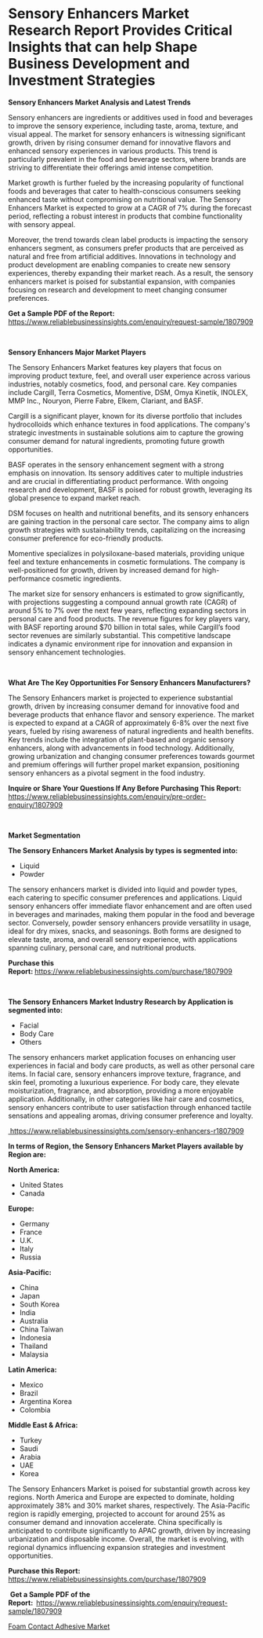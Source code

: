 <p><h1>Sensory Enhancers Market Research Report Provides Critical Insights that can help Shape Business Development and Investment Strategies</h1></p><p><strong>Sensory Enhancers Market Analysis and Latest Trends</strong></p>
<p><p>Sensory enhancers are ingredients or additives used in food and beverages to improve the sensory experience, including taste, aroma, texture, and visual appeal. The market for sensory enhancers is witnessing significant growth, driven by rising consumer demand for innovative flavors and enhanced sensory experiences in various products. This trend is particularly prevalent in the food and beverage sectors, where brands are striving to differentiate their offerings amid intense competition.</p><p>Market growth is further fueled by the increasing popularity of functional foods and beverages that cater to health-conscious consumers seeking enhanced taste without compromising on nutritional value. The Sensory Enhancers Market is expected to grow at a CAGR of 7% during the forecast period, reflecting a robust interest in products that combine functionality with sensory appeal.</p><p>Moreover, the trend towards clean label products is impacting the sensory enhancers segment, as consumers prefer products that are perceived as natural and free from artificial additives. Innovations in technology and product development are enabling companies to create new sensory experiences, thereby expanding their market reach. As a result, the sensory enhancers market is poised for substantial expansion, with companies focusing on research and development to meet changing consumer preferences.</p></p>
<p><strong>Get a Sample PDF of the Report:&nbsp;</strong> <a href="https://www.reliablebusinessinsights.com/enquiry/request-sample/1807909?utm_campaign=3256&utm_medium=2&utm_source=Github&utm_content=ia&utm_term=01042025&utm_id=sensory-enhancers">https://www.reliablebusinessinsights.com/enquiry/request-sample/1807909</a></p>
<p>&nbsp;</p>
<p><strong>Sensory Enhancers Major Market Players</strong></p>
<p><p>The Sensory Enhancers Market features key players that focus on improving product texture, feel, and overall user experience across various industries, notably cosmetics, food, and personal care. Key companies include Cargill, Terra Cosmetics, Momentive, DSM, Omya Kinetik, INOLEX, MMP Inc., Nouryon, Pierre Fabre, Elkem, Clariant, and BASF.</p><p>Cargill is a significant player, known for its diverse portfolio that includes hydrocolloids which enhance textures in food applications. The company's strategic investments in sustainable solutions aim to capture the growing consumer demand for natural ingredients, promoting future growth opportunities.</p><p>BASF operates in the sensory enhancement segment with a strong emphasis on innovation. Its sensory additives cater to multiple industries and are crucial in differentiating product performance. With ongoing research and development, BASF is poised for robust growth, leveraging its global presence to expand market reach.</p><p>DSM focuses on health and nutritional benefits, and its sensory enhancers are gaining traction in the personal care sector. The company aims to align growth strategies with sustainability trends, capitalizing on the increasing consumer preference for eco-friendly products.</p><p>Momentive specializes in polysiloxane-based materials, providing unique feel and texture enhancements in cosmetic formulations. The company is well-positioned for growth, driven by increased demand for high-performance cosmetic ingredients.</p><p>The market size for sensory enhancers is estimated to grow significantly, with projections suggesting a compound annual growth rate (CAGR) of around 5% to 7% over the next few years, reflecting expanding sectors in personal care and food products. The revenue figures for key players vary, with BASF reporting around $70 billion in total sales, while Cargill’s food sector revenues are similarly substantial. This competitive landscape indicates a dynamic environment ripe for innovation and expansion in sensory enhancement technologies.</p></p>
<p>&nbsp;</p>
<p><strong>What Are The Key Opportunities For Sensory Enhancers Manufacturers?</strong></p>
<p><p>The Sensory Enhancers market is projected to experience substantial growth, driven by increasing consumer demand for innovative food and beverage products that enhance flavor and sensory experience. The market is expected to expand at a CAGR of approximately 6-8% over the next five years, fueled by rising awareness of natural ingredients and health benefits. Key trends include the integration of plant-based and organic sensory enhancers, along with advancements in food technology. Additionally, growing urbanization and changing consumer preferences towards gourmet and premium offerings will further propel market expansion, positioning sensory enhancers as a pivotal segment in the food industry.</p></p>
<p><strong>Inquire or Share Your Questions If Any Before Purchasing This Report:</strong> <a href="https://www.reliablebusinessinsights.com/enquiry/pre-order-enquiry/1807909?utm_campaign=3256&utm_medium=2&utm_source=Github&utm_content=ia&utm_term=01042025&utm_id=sensory-enhancers">https://www.reliablebusinessinsights.com/enquiry/pre-order-enquiry/1807909</a></p>
<p>&nbsp;</p>
<p><strong>Market Segmentation</strong></p>
<p><strong>The Sensory Enhancers Market Analysis by types is segmented into:</strong></p>
<p><ul><li>Liquid</li><li>Powder</li></ul></p>
<p><p>The sensory enhancers market is divided into liquid and powder types, each catering to specific consumer preferences and applications. Liquid sensory enhancers offer immediate flavor enhancement and are often used in beverages and marinades, making them popular in the food and beverage sector. Conversely, powder sensory enhancers provide versatility in usage, ideal for dry mixes, snacks, and seasonings. Both forms are designed to elevate taste, aroma, and overall sensory experience, with applications spanning culinary, personal care, and nutritional products.</p></p>
<p><strong>Purchase this Report:&nbsp;</strong><a href="https://www.reliablebusinessinsights.com/purchase/1807909?utm_campaign=3256&utm_medium=2&utm_source=Github&utm_content=ia&utm_term=01042025&utm_id=sensory-enhancers">https://www.reliablebusinessinsights.com/purchase/1807909</a></p>
<p>&nbsp;</p>
<p><strong>The Sensory Enhancers Market Industry Research by Application is segmented into:</strong></p>
<p><ul><li>Facial</li><li>Body Care</li><li>Others</li></ul></p>
<p><p>The sensory enhancers market application focuses on enhancing user experiences in facial and body care products, as well as other personal care items. In facial care, sensory enhancers improve texture, fragrance, and skin feel, promoting a luxurious experience. For body care, they elevate moisturization, fragrance, and absorption, providing a more enjoyable application. Additionally, in other categories like hair care and cosmetics, sensory enhancers contribute to user satisfaction through enhanced tactile sensations and appealing aromas, driving consumer preference and loyalty.</p></p>
<p><a href="https://www.reliablebusinessinsights.com/sensory-enhancers-r1807909?utm_campaign=3256&utm_medium=2&utm_source=Github&utm_content=ia&utm_term=01042025&utm_id=sensory-enhancers">&nbsp;https://www.reliablebusinessinsights.com/sensory-enhancers-r1807909</a></p>
<p><strong>In terms of Region, the Sensory Enhancers Market Players available by Region are:</strong></p>
<p>
    <p> <strong> North America: </strong>
        <ul>
            <li>United States</li>
            <li>Canada</li>
        </ul>
        </p> 
    <p> <strong> Europe: </strong>
        <ul>
            <li>Germany</li>
            <li>France</li>
            <li>U.K.</li>
            <li>Italy</li>
            <li>Russia</li>
        </ul>
        </p> 
    <p> <strong> Asia-Pacific: </strong>
        <ul>
            <li>China</li>
            <li>Japan</li>
            <li>South Korea</li>
            <li>India</li>
            <li>Australia</li>
            <li>China Taiwan</li>
            <li>Indonesia</li>
            <li>Thailand</li>
            <li>Malaysia</li>
        </ul>
        </p> 
    <p> <strong> Latin America: </strong>
        <ul>
            <li>Mexico</li>
            <li>Brazil</li>
            <li>Argentina Korea</li>
            <li>Colombia</li>
        </ul>
        </p> 
    <p> <strong> Middle East & Africa: </strong>
        <ul>
            <li>Turkey</li>
            <li>Saudi</li>
            <li>Arabia</li>
            <li>UAE</li>
            <li>Korea</li>
        </ul>
    </p>
    </p>
<p><p>The Sensory Enhancers Market is poised for substantial growth across key regions. North America and Europe are expected to dominate, holding approximately 38% and 30% market shares, respectively. The Asia-Pacific region is rapidly emerging, projected to account for around 25% as consumer demand and innovation accelerate. China specifically is anticipated to contribute significantly to APAC growth, driven by increasing urbanization and disposable income. Overall, the market is evolving, with regional dynamics influencing expansion strategies and investment opportunities.</p></p>
<p><strong>Purchase this Report: </strong><a href="https://www.reliablebusinessinsights.com/purchase/1807909?utm_campaign=3256&utm_medium=2&utm_source=Github&utm_content=ia&utm_term=01042025&utm_id=sensory-enhancers">https://www.reliablebusinessinsights.com/purchase/1807909</a></p>
<p>&nbsp;<strong>Get a Sample PDF of the Report:&nbsp;&nbsp;</strong><a href="https://www.reliablebusinessinsights.com/enquiry/request-sample/1807909?utm_campaign=3256&utm_medium=2&utm_source=Github&utm_content=ia&utm_term=01042025&utm_id=sensory-enhancers">https://www.reliablebusinessinsights.com/enquiry/request-sample/1807909</a></p>
<p><strong></strong></p>
<p><p><a href="https://github.com/lestymbango/Market-Research-Report-List-1/blob/main/foam-contact-adhesive-market.md?utm_campaign=3256&utm_medium=2&utm_source=Github&utm_content=ia&utm_term=01042025&utm_id=sensory-enhancers">Foam Contact Adhesive Market</a></p></p>